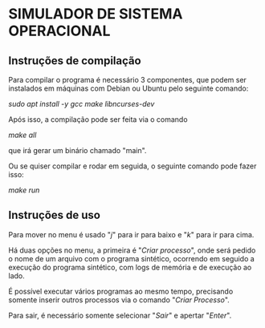 # SIMULADOR DE SISTEMA OPERACIONAL

## Instruções de compilação

Para compilar o programa é necessário 3 componentes, que podem ser instalados
em máquinas com Debian ou Ubuntu pelo seguinte comando:

*sudo apt install -y gcc make libncurses-dev*

Após isso, a compilação pode ser feita via o comando

*make all*

que irá gerar um binário chamado "main".

Ou se quiser compilar e rodar em seguida, o seguinte comando pode fazer isso:

*make run*

## Instruções de uso

Para mover no menu é usado "*j*" para ir para baixo e "*k*" para ir para cima.

Há duas opções no menu, a primeira é "*Criar processo*", onde será pedido
o nome de um arquivo com o programa sintético, ocorrendo em seguido a
execução do programa sintético, com logs de memória e de execução ao lado.

É possível executar vários programas ao mesmo tempo, precisando somente inserir
outros processos via o comando "*Criar Processo*".

Para sair, é necessário somente selecionar "*Sair*" e apertar "*Enter*".
